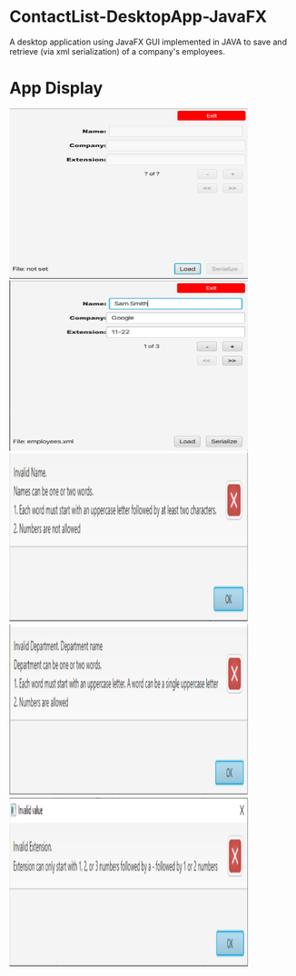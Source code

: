 # ContactList-DesktopApp-JavaFX
A desktop application using JavaFX GUI implemented in JAVA to save and retrieve (via xml serialization) of a company's employees.

# App Display
<img src="/images/11.png" width="420px" height="300px">
<img src="/images/22.png" width="420" height="300px">
<img src="/images/33.png" width="420px" height="300px">
<img src="/images/44.png" width="420px" height="300px">
<img src="/images/55.png" width="420px" height="300px">
